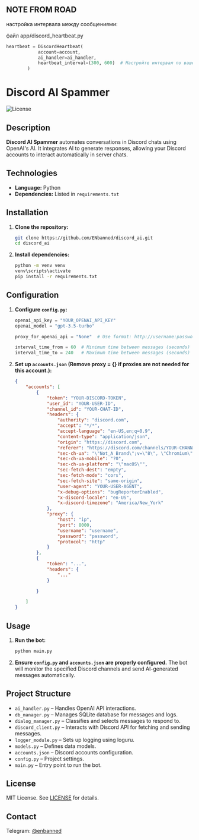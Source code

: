 ## NOTE FROM ROAD
настройка интервала между сообщениями:

файл app/discord_heartbeat.py
```python
heartbeat = DiscordHeartbeat(
            account=account,
            ai_handler=ai_handler,
            heartbeat_interval=(300, 600)  # Настройте интервал по вашему усмотрению 300 == 5 минут
        )
```

# Discord AI Spammer

![License](https://img.shields.io/badge/license-MIT-blue.svg)

## Description

**Discord AI Spammer** automates conversations in Discord chats using OpenAI's AI. It integrates AI to generate responses, allowing your Discord accounts to interact automatically in server chats.

## Technologies

- **Language:** Python
- **Dependencies:** Listed in `requirements.txt`

## Installation

1. **Clone the repository:**
    ```bash
    git clone https://github.com/ENbanned/discord_ai.git
    cd discord_ai
    ```

2. **Install dependencies:**
    ```bash
    python -m venv venv
    venv\scripts\activate
    pip install -r requirements.txt
    ```

## Configuration

1. **Configure `config.py`:**
    ```python
    openai_api_key = "YOUR_OPENAI_API_KEY"
    openai_model = "gpt-3.5-turbo"

    proxy_for_openai_api = "None"  # Use format: http://username:password@ip:port or "None"

    interval_time_from = 60  # Minimum time between messages (seconds)
    interval_time_to = 240   # Maximum time between messages (seconds)
    ```

2. **Set up `accounts.json` (Remove proxy = {} if proxies are not needed for this account.):**
    ```json
    {
        "accounts": [
            {
                "token": "YOUR-DISCORD-TOKEN",
                "user_id": "YOUR-USER-ID",
                "channel_id": "YOUR-CHAT-ID",
                "headers": {
                    "authority": "discord.com",
                    "accept": "*/*",
                    "accept-language": "en-US,en;q=0.9",
                    "content-type": "application/json",
                    "origin": "https://discord.com",
                    "referer": "https://discord.com/channels/YOUR-CHANNEL-ID/YOUR-CHAT-ID",
                    "sec-ch-ua": "\"Not_A Brand\";v=\"8\", \"Chromium\";v=\"120\", \"Google Chrome\";v=\"120\"",
                    "sec-ch-ua-mobile": "?0",
                    "sec-ch-ua-platform": "\"macOS\"",
                    "sec-fetch-dest": "empty",
                    "sec-fetch-mode": "cors",
                    "sec-fetch-site": "same-origin",
                    "user-agent": "YOUR-USER-AGENT",
                    "x-debug-options": "bugReporterEnabled",
                    "x-discord-locale": "en-US",
                    "x-discord-timezone": "America/New_York"
                },
                "proxy": {
                    "host": "ip",
                    "port": 8000,
                    "username": "username",
                    "password": "password",
                    "protocol": "http"
                }
            },
            {
                "token": "...",
                "headers": {
                    "..."
                }

            }

        ]
    }
    ```

## Usage

1. **Run the bot:**
    ```bash
    python main.py
    ```

2. **Ensure `config.py` and `accounts.json` are properly configured.** The bot will monitor the specified Discord channels and send AI-generated messages automatically.

## Project Structure

- `ai_handler.py` – Handles OpenAI API interactions.
- `db_manager.py` – Manages SQLite database for messages and logs.
- `dialog_manager.py` – Classifies and selects messages to respond to.
- `discord_client.py` – Interacts with Discord API for fetching and sending messages.
- `logger_module.py` – Sets up logging using loguru.
- `models.py` – Defines data models.
- `accounts.json` – Discord accounts configuration.
- `config.py` – Project settings.
- `main.py` – Entry point to run the bot.

## License

MIT License. See [LICENSE](LICENSE) for details.

## Contact

Telegram: [@enbanned](https://t.me/enbanned)



